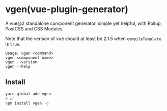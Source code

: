 # vgen(vue-plugin-generator)

A vue@2 standalone component generator, simple yet helpful, with Rollup, PostCSS and CSS Modules.

Note that the verison of vue should at least be 2.1.5 when `compileTemplate` is `true`.

```
Usage: vgen <command>
vgen <component name>
vgen --version
vgen --help
```

## Install

```bash
yarn global add vgen
# or
npm install vgen -g
```

<!--
## Add git repo

```
git init
git add [file]
git commit -m [msg]
git remote add origin [repo]
git push -u origin master
```
-->

